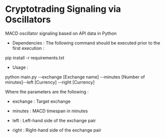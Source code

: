 # Cryptotrading Signaling via Oscillators
MACD oscillator signaling based on API data in Python

- Dependencies :
The following command should be executed prior to the first execution :

pip install -r requirements.txt

- Usage :

python main.py --exchange [Exchange name] --minutes [Number of minutes]--left [Currency] --right [Currency]

Where the parameters are the following :
- exchange : Target exchange

- minutes : MACD timespan in minutes

- left : Left-hand side of the exchange pair

- right :  Right-hand side of the exchange pair
